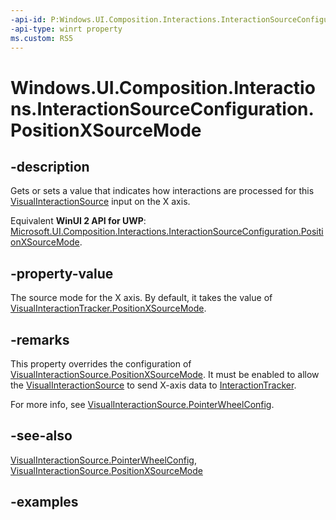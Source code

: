 ```yaml
---
-api-id: P:Windows.UI.Composition.Interactions.InteractionSourceConfiguration.PositionXSourceMode
-api-type: winrt property
ms.custom: RS5
---
```


<!-- Property syntax.
public InteractionSourceRedirectionMode PositionXSourceMode { get;  set; }
-->

# Windows.UI.Composition.Interactions.InteractionSourceConfiguration.PositionXSourceMode

## -description

Gets or sets a value that indicates how interactions are processed for this [VisualInteractionSource](visualinteractionsource.md) input on the X axis.

Equivalent **WinUI 2 API for UWP**: [Microsoft.UI.Composition.Interactions.InteractionSourceConfiguration.PositionXSourceMode](/windows/winui/api/microsoft.ui.composition.interactions.interactionsourceconfiguration.positionxsourcemode).

## -property-value

The source mode for the X axis. By default, it takes the value of [VisualInteractionTracker.PositionXSourceMode](visualinteractionsource_positionxsourcemode.md).

## -remarks

This property overrides the configuration of [VisualInteractionSource.PositionXSourceMode](visualinteractionsource_positionxsourcemode.md). It must be enabled to allow the [VisualInteractionSource](visualinteractionsource.md) to send X-axis data to [InteractionTracker](interactiontracker.md).

For more info, see [VisualInteractionSource.PointerWheelConfig](visualinteractionsource_pointerwheelconfig.md).

## -see-also

[VisualInteractionSource.PointerWheelConfig](visualinteractionsource_pointerwheelconfig.md), [VisualInteractionSource.PositionXSourceMode](visualinteractionsource_positionxsourcemode.md)

## -examples
